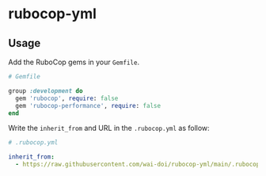 # rubocop-yml

## Usage

Add the RuboCop gems in your `Gemfile`.

```rb
# Gemfile

group :development do
  gem 'rubocop', require: false
  gem 'rubocop-performance', require: false
end
```

Write the `inherit_from` and URL in the `.rubocop.yml` as follow:

```yaml
# .rubocop.yml

inherit_from:
  - https://raw.githubusercontent.com/wai-doi/rubocop-yml/main/.rubocop.yml
```
